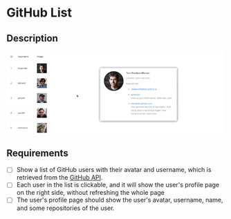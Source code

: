 # GitHub List

## Description

![github_list](hw1.gif)

## Requirements

- [ ] Show a list of GitHub users with their avatar and username, which is retrieved from the [GitHub API](https://api.github.com/users).
- [ ] Each user in the list is clickable, and it will show the user's profile page on the right side, without refreshing the whole page
- [ ] The user's profile page should show the user's avatar, username, name, and some repositories of the user.
